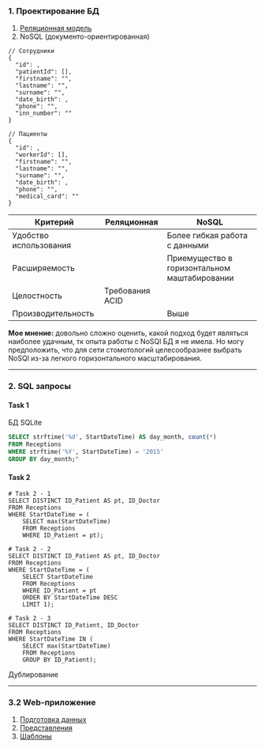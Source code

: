 ### 1. Проектирование БД
1. [Реляционная модель](https://github.com/vktadm/test_SG/blob/master/ER.png)
2. NoSQL (документо-ориентированная)
```
// Сотрудники
{
  "id": ,
  "patientId": [],
  "firstname": "",
  "lastname": "",
  "surname": "",
  "date_birth": ,
  "phone": "",
  "inn_number": ""
}

// Пациенты
{
  "id": ,
  "workerId": [],
  "firstname": "",
  "lastname": "",
  "surname": "",
  "date_birth": ,
  "phone": "",
  "medical_card": ""
}
```
| Критерий               | Реляционная     | NoSQL                                        |
|------------------------|-----------------|----------------------------------------------|
| Удобство использования |                 | Более гибкая работа с данными                |
| Расширяемость          |                 | Приемущество в горизонтальном маштабировании |
| Целостность            | Требования ACID |                                              |
| Производительность     |                 | Выше                                         |


**Мое мнение:** довольно сложно оценить, какой подход будет
являться наиболее удачным, тк опыта работы с NoSQl БД я не имела. Но могу предположить, что для сети стомотологий
целесообразнее выбрать NoSQl из-за легкого горизонтального масштабирования.
***
### 2. SQL запросы
#### Task 1
БД SQLite
```sql
SELECT strftime('%d', StartDateTime) AS day_month, count(*)
FROM Receptions
WHERE strftime('%Y', StartDateTime) = '2015'
GROUP BY day_month;"
```
#### Task 2
```
# Task 2 - 1
SELECT DISTINCT ID_Patient AS pt, ID_Doctor
FROM Receptions
WHERE StartDateTime = (
    SELECT max(StartDateTime)
    FROM Receptions
    WHERE ID_Patient = pt);

# Task 2 - 2
SELECT DISTINCT ID_Patient AS pt, ID_Doctor
FROM Receptions
WHERE StartDateTime = (
    SELECT StartDateTime
    FROM Receptions
    WHERE ID_Patient = pt
    ORDER BY StartDateTime DESC
    LIMIT 1);

# Task 2 - 3
SELECT DISTINCT ID_Patient, ID_Doctor
FROM Receptions
WHERE StartDateTime IN (
    SELECT max(StartDateTime)
    FROM Receptions
    GROUP BY ID_Patient);
```
Дублирование 
***
### 3.2 Web-приложение
1. [Подготовка данных](https://github.com/vktadm/test_SG/blob/master/WebApp/webapp/main/prepare_data.py)
2. [Представления](https://github.com/vktadm/test_SG/blob/master/WebApp/webapp/main/views.py)
3. [Шаблоны](https://github.com/vktadm/test_SG/tree/master/WebApp/webapp/main/templates)
